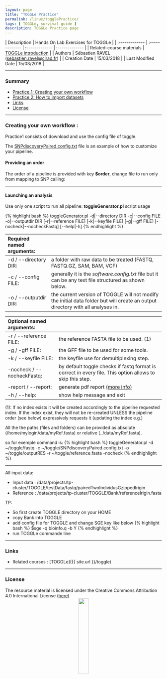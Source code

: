 ```yaml
---
layout: page
title: "TOGGLe Practice"
permalink: /linux/togglePractice/
tags: [ TOGGLe, survival guide ]
description: TOGGLe Practice page
---
```


| Description | Hands On Lab Exercises for TOGGLe |
| :------------- | :------------- | :------------- | :------------- |
| Related-course materials | [TOGGLe introduction](https://southgreenplatform.github.io/trainings//toggle/) |
| Authors | Sébastien RAVEL (sebastien.ravel@cirad.fr)  |
| Creation Date | 15/03/2018 |
| Last Modified Date | 15/03/2018 |


-----------------------

### Summary

* [Practice 1: Creating your own workflow](#practice-1)
* [Practice 2: How to import datasets](#practice-2)
* [Links](#links)
* [License](#license)


-----------------------

<a name="practice-1"></a>
### Creating your own workflow :

Practice1 consists of download and use the config file of toggle.

The <a href="https://raw.githubusercontent.com/SouthGreenPlatform/TOGGLE/master/exampleConfigs/SNPdiscoverySingle.config.txt" >SNPdiscoveryPaired.config.txt</a> file is an example of how to customize your pipeline.

#### <a name="order"></a>Providing an order
The order of a pipeline is provided with key <b>$order</b>, change file to run only from mapping to SNP calling:

-----------------------

#### Launching an analysis

Use only one script to run all pipeline: <b>toggleGenerator.pl</b> script usage

{% highlight bash %}
  toggleGenerator.pl -d|--directory DIR -c|--config FILE -o|--outputdir DIR [-r|--reference FILE] [-k|--keyfile FILE] [-g|--gff FILE] [-nocheck|--nocheckFastq] [--help|-h]
{% endhighlight %}

| Required named arguments:       |                                                                                                                                |
| :------------------------------ | :----------------------------------------------------------------------------------------------------------------------------- |
| -d / --directory DIR:           | a folder with raw data to be treated (FASTQ, FASTQ.GZ, SAM, BAM, VCF)                                                          |
| -c / --config FILE:             | generally it is the *software.config.txt* file but it can be any text file structured as shown below.                          |
| -o / --outputdir DIR:           | the current version of TOGGLE will not modify the initial data folder but will create an output directory with all analyses in.|

| Optional named arguments:       |                                                                                                                                |
| :------------------------------ | :----------------------------------------------------------------------------------------------------------------------------- |
| -r / --reference FILE:          | the reference FASTA file to be used. (1)                                                                                           |
| -g / -gff FILE:                 | the GFF file to be used for some tools.                                                                                        |
| -k / --keyfile FILE:            | the keyfile use for demultiplexing step.                                                                                       |
| -nocheck / --nocheckFastq:      | by default toggle checks if fastq format is correct in every file. This option allows to skip this step.                       |
| -report / --report:      | generate pdf report <a href="{{ site.url }}/manual/completeManual/#report">(more info)</a>                        |
| -h / --help:                    | show help message and exit                                                                                                     |

(1): If no index exists it will be created accordingly to the pipeline requested index. If the index exist, they will not be re-created UNLESS the pipeline order (see below) expressively requests it (updating the index e.g.)

All the the paths (files and folders) can be provided as absolute (/home/mylogin/data/myRef.fasta) or relative (../data/myRef.fasta).


so for exemple command is:
{% highlight bash %}
  toggleGenerator.pl -d ~/toggle/fastq -c ~/toggle/SNPdiscoveryPaired.config.txt -o ~/toggle/outputRES -r ~/toggle/reference.fasta -nocheck
{% endhighlight %}

-----------------------

All input data:
* Input data : /data/projects/tp-cluster/TOGGLE/testData/fastq/pairedTwoIndividusGzippedIrigin
* Reference : /data/projects/tp-cluster/TOGGLE/Bank/referenceIrigin.fasta

TP:

* So first create TOGGLE directory on your HOME
* copy Bank into TOGGLE
* add config file for TOGGLE and change SGE key like below
{% highlight bash %}
$sge
-q bioinfo.q
-b Y
{% endhighlight %}
* run TOGGLe commande line

-----------------------

### Links
<a name="links"></a>

* Related courses : [TOGGLe]({{ site.url }}/toggle)

-----------------------

### License
<a name="license"></a>

<div>
The resource material is licensed under the Creative Commons Attribution 4.0 International License (<a href="http://creativecommons.org/licenses/by-nc-sa/4.0/">here</a>).
<center><img width="25%" class="img-responsive" src="http://creativecommons.org.nz/wp-content/uploads/2012/05/by-nc-sa1.png"/>
</center>
</div>
                  
 
